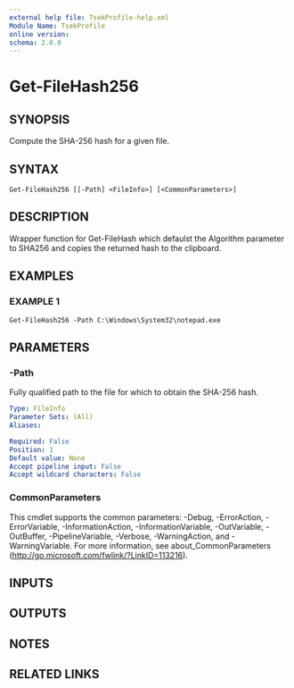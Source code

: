 ```yaml
---
external help file: TsekProfile-help.xml
Module Name: TsekProfile
online version:
schema: 2.0.0
---
```


# Get-FileHash256

## SYNOPSIS
Compute the SHA-256 hash for a given file.

## SYNTAX

```
Get-FileHash256 [[-Path] <FileInfo>] [<CommonParameters>]
```

## DESCRIPTION
Wrapper function for Get-FileHash which defaulst the Algorithm parameter to
SHA256 and copies the returned hash to the clipboard.

## EXAMPLES

### EXAMPLE 1
```
Get-FileHash256 -Path C:\Windows\System32\notepad.exe
```

## PARAMETERS

### -Path
Fully qualified path to the file for which to obtain the SHA-256 hash.

```yaml
Type: FileInfo
Parameter Sets: (All)
Aliases:

Required: False
Position: 1
Default value: None
Accept pipeline input: False
Accept wildcard characters: False
```

### CommonParameters
This cmdlet supports the common parameters: -Debug, -ErrorAction, -ErrorVariable, -InformationAction, -InformationVariable, -OutVariable, -OutBuffer, -PipelineVariable, -Verbose, -WarningAction, and -WarningVariable.
For more information, see about_CommonParameters (http://go.microsoft.com/fwlink/?LinkID=113216).

## INPUTS

## OUTPUTS

## NOTES

## RELATED LINKS
